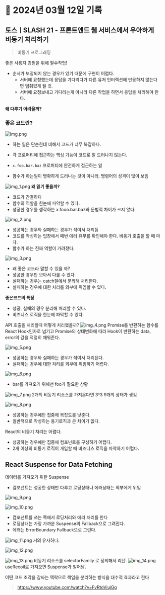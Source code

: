 # 📝 2024년 03월 12일 기록
## 토스ㅣSLASH 21 - 프론트엔드 웹 서비스에서 우아하게 비동기 처리하기

> 비동기 프로그래밍

좋은 사용자 경험을 위해 필수작업!

- 순서가 보장되지 않는 경우가 있기 때문에 구현이 어렵다.
  - 서버에 요청했는데 응답을 기다리다가 다른 유저 인터렉션에 반응하지 않는다면 멈춰있게 될 것.
  - 서버에 요청보내고 기다리는게 아니라 다른 작업을 하면서 응답을 처리해야 한다.

**왜 다루기 어려울까?**
### **좋은 코드란?**

 ![img.png](img.png)

- 하는 일은 단순한데 비해서 코드가 너무 복잡하다.
- 각 프로퍼티에 접근하는 핵심 기능이 코드로 잘 드러나지 않는다.

- `x.foo.bar.baz` 프로퍼티에 안전하게 접근하는 일
- 함수가 하는일이 명확하게 드러나는 것이 아니라, 명령어의 성격이 많이 보임

![img_1.png](img_1.png)
**왜 읽기 좋을까?**
- 코드가 간결하다
- 함수의 역할을 한눈에 파악할 수 있다.
- 성공한 경우를 생각하는 x.fooo.bar.baz와 문법적 차이가 크지 않다.

![img_2.png](img_2.png)
 
- 성공하는 경우와 실패하는 경우가 섞여서 처리됨
- 코드를 작성하는 입장에서 매번 에러 유무를 확인해야 한다. 비동기 호출을 할 때 마다.
- 함수가 하는 진짜 역할이 가려졌다.

![img_3.png](img_3.png)
- 왜 좋은 코드라 말할 수 있을 까?
- 성공한 경우만 모아서 다룰 수 있다.
- 실패하는 경우는 catch절에서 분리해 처리한다.
- 실패하는 경우에 대한 처리를 외부에 위임할 수 있다.


**좋은코드의 특징**
- 성공, 실패의 경우 분리해 처리할 수 있다.
- 비즈니스 로직을 한눈에 파악할 수 있다.

API 호출을 처리할때 어떻게 처리했을까?
![img_4.png](img_4.png)
 Promise를 반환하는 함수를 React Hook인자로 넘기고
Promise의 상태변화에 따라 Hook이 반환하는 data, error의 값을 적절히 채워준다.

![img_5.png](img_5.png)
- 성공하는 경우와 실패하는 경우가 섞여서 처리된다.
- 실패하는 경우에 대한 처리를 외부에 위임하기 어렵다.

![img_6.png](img_6.png)
- bar를 가져오기 위해선 foo가 필요한 상황

![img_7.png](img_7.png)
2개의 비동기 리소스를 가져온다면 3^3 9개의 상태가 생김

![img_8.png](img_8.png)
- 성공하는 경우에만 집중해 복잡도를 낮춘다.
- 일반적으로 작성하는 동기로직과 큰 차이가 없다.

React의 비동기 처리는 어렵다.

- 성공하는 경우에만 집중에 컴포넌트를 구성하기 어렵다.
- 2개 이상의 비동기 로직이 개입할 때 비즈니스 로직을 파악하기 어렵다.


## React Suspense for Data Fetching
데이터를 가져오기 위한 Suspense

- 컴포넌트는 성공한 상태만 다루고 로딩상태나 에러상태는 외부에게 위임

![img_9.png](img_9.png)

![img_10.png](img_10.png)

- 컴포넌트를 쓰는 쪽에서 로딩처리와 에러 처리를 한다
- 로딩상태는 가장 가까운 Suspense의 Fallback으로 그려진다.
- 에러는 ErrorBoundary Fallback으로 그린다.

![img_11.png](img_11.png)
거의 유사하다.

![img_12.png](img_12.png)

![img_13.png](img_13.png)
비동기 리소스를 selectorFamily 로 정의해서 리턴.
![img_14.png](img_14.png)
useRecoil로 가져오면 Suspense가 일어남.


어떤 코드 조각을 감싸는 맥락으로 책임을 분리하는 방식을 대수적 효과라고 한다


> https://www.youtube.com/watch?v=FvRtoViujGg

